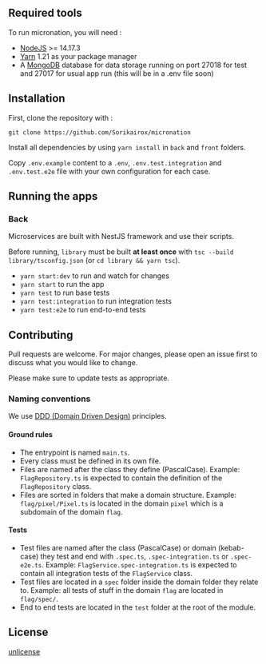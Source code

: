

## Required tools

To run micronation, you will need :

- [NodeJS](https://nodejs.org/en/) >= 14.17.3
- [Yarn](https://classic.yarnpkg.com/lang/en/) 1.21 as your package manager
- A [MongoDB](https://www.mongodb.com/) database for data storage running on port 27018 for test and 27017 for usual app run (this will be in a .env file soon)

## Installation

First, clone the repository with : 

`git clone https://github.com/Sorikairox/micronation`


Install all dependencies by using `yarn install` in `back` and `front` folders.

Copy `.env.example` content to a `.env`, `.env.test.integration` and `.env.test.e2e` file with your own configuration for each case.

## Running the apps

### Back
Microservices are built with NestJS framework and use their scripts.

Before running, `library` must be built **at least once** with `tsc --build library/tsconfig.json` (or `cd library && yarn tsc`).

- `yarn start:dev` to run and watch for changes
- `yarn start` to run the app 
- `yarn test` to run base tests
- `yarn test:integration` to run integration tests
- `yarn test:e2e` to run end-to-end tests

## Contributing
Pull requests are welcome. For major changes, please open an issue first to discuss what you would like to change.

Please make sure to update tests as appropriate.

### Naming conventions

We use [DDD (Domain Driven Design)](https://en.wikipedia.org/wiki/Domain-driven_design) principles.

#### Ground rules

- The entrypoint is named `main.ts`.
- Every class must be defined in its own file.
- Files are named after the class they define (PascalCase). Example: `FlagRepository.ts` is expected to contain the definition of the `FlagRepository` class.
- Files are sorted in folders that make a domain structure. Example: `flag/pixel/Pixel.ts` is located in the domain `pixel` which is a subdomain of the domain `flag`.
  
#### Tests

- Test files are named after the class (PascalCase) or domain (kebab-case) they test and end with `.spec.ts`, `.spec-integration.ts` or `.spec-e2e.ts`. Example: `FlagService.spec-integration.ts` is expected to contain all integration tests of the `FlagService` class.
- Test files are located in a `spec` folder inside the domain folder they relate to. Example: all tests of stuff in the domain `flag` are located in `flag/spec/`. 
- End to end tests are located in the `test` folder at the root of the module.

## License
[unlicense](https://choosealicense.com/licenses/unlicense/)

